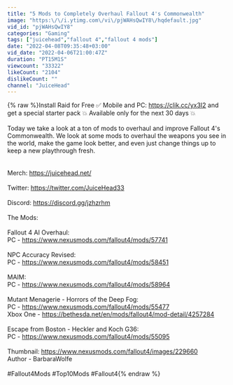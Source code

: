 ```yaml
---
title: "5 Mods to Completely Overhaul Fallout 4's Commonwealth"
image: "https:\/\/i.ytimg.com\/vi\/pjWAHsQwIY8\/hqdefault.jpg"
vid_id: "pjWAHsQwIY8"
categories: "Gaming"
tags: ["juicehead","fallout 4","fallout 4 mods"]
date: "2022-04-08T09:35:48+03:00"
vid_date: "2022-04-06T21:00:47Z"
duration: "PT15M1S"
viewcount: "33322"
likeCount: "2104"
dislikeCount: ""
channel: "JuiceHead"
---
```

{% raw %}Install Raid for Free ✅ Mobile and PC: <a rel="nofollow" target="blank" href="https://clik.cc/yx3I2">https://clik.cc/yx3I2</a>  and get a special starter pack 💥 Available only for the next 30 days 💥<br /><br />Today we take a look at a ton of mods to overhaul and improve Fallout 4's Commonwealth. We look at some mods to overhaul the weapons you see in the world, make the game look better, and even just change things up to keep a new playthrough fresh. <br /><br /><br />Merch: <a rel="nofollow" target="blank" href="https://juicehead.net/">https://juicehead.net/</a><br /><br />Twitter: <a rel="nofollow" target="blank" href="https://twitter.com/JuiceHead33">https://twitter.com/JuiceHead33</a><br /><br />Discord: <a rel="nofollow" target="blank" href="https://discord.gg/jzhzrhm">https://discord.gg/jzhzrhm</a><br /><br />The Mods:<br /><br />Fallout 4 AI Overhaul:<br />PC - <a rel="nofollow" target="blank" href="https://www.nexusmods.com/fallout4/mods/57741">https://www.nexusmods.com/fallout4/mods/57741</a><br /><br />NPC Accuracy Revised:<br />PC - <a rel="nofollow" target="blank" href="https://www.nexusmods.com/fallout4/mods/58451">https://www.nexusmods.com/fallout4/mods/58451</a><br /><br />MAIM:<br />PC - <a rel="nofollow" target="blank" href="https://www.nexusmods.com/fallout4/mods/58964">https://www.nexusmods.com/fallout4/mods/58964</a><br /><br />Mutant Menagerie - Horrors of the Deep Fog:<br />PC - <a rel="nofollow" target="blank" href="https://www.nexusmods.com/fallout4/mods/55477">https://www.nexusmods.com/fallout4/mods/55477</a><br />Xbox One - <a rel="nofollow" target="blank" href="https://bethesda.net/en/mods/fallout4/mod-detail/4257284">https://bethesda.net/en/mods/fallout4/mod-detail/4257284</a><br /><br />Escape from Boston - Heckler and Koch G36:<br />PC - <a rel="nofollow" target="blank" href="https://www.nexusmods.com/fallout4/mods/55095">https://www.nexusmods.com/fallout4/mods/55095</a><br /><br />Thumbnail: <a rel="nofollow" target="blank" href="https://www.nexusmods.com/fallout4/images/229660">https://www.nexusmods.com/fallout4/images/229660</a><br />Author - BarbaraWolfe<br /><br />#Fallout4Mods #Top10Mods #Fallout4{% endraw %}

